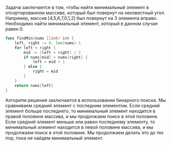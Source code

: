Задача заключается в том, чтобы найти минимальный элемент в отсортированном массиве, который был повернут на неизвестный угол. Например, массив [4,5,6,7,0,1,2] был повернут на 3 элемента вправо. Необходимо найти минимальный элемент, который в данном случае равен 0.

```go
func findMin(nums []int) int {
    left, right := 0, len(nums)-1
    for left < right {
        mid := (left + right) / 2
        if nums[mid] > nums[right] {
            left = mid + 1
        } else {
            right = mid
        }
    }
    return nums[left]
}
```

Алгоритм решения заключается в использовании бинарного поиска. Мы сравниваем средний элемент с последним элементом. Если средний элемент больше последнего, то минимальный элемент находится в правой половине массива, и мы продолжаем поиск в этой половине. Если средний элемент меньше или равен последнему элементу, то минимальный элемент находится в левой половине массива, и мы продолжаем поиск в этой половине. Мы продолжаем делать это до тех пор, пока не найдем минимальный элемент.
